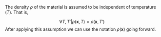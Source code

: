 The density $\rho$ of the material is assumed to be independent of temperature ($T$).  That is,

$$\forall T, T' | \rho(\mathbf{x}, T) = \rho(\mathbf{x}, T')$$
After applying this assumption we can use the notation $\rho(\mathbf{x})$ going forward.